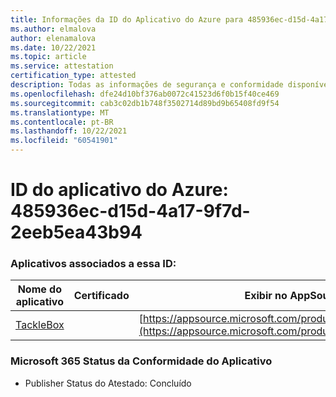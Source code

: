 ```yaml
---
title: Informações da ID do Aplicativo do Azure para 485936ec-d15d-4a17-9f7d-2eeb5ea43b94
ms.author: elmalova
author: elenamalova
ms.date: 10/22/2021
ms.topic: article
ms.service: attestation
certification_type: attested
description: Todas as informações de segurança e conformidade disponíveis para 485936ec-d15d-4a17-9f7d-2eeb5ea43b94.
ms.openlocfilehash: dfe24d10bf376ab0072c41523d6f0b15f40ce469
ms.sourcegitcommit: cab3c02db1b748f3502714d89bd9b65408fd9f54
ms.translationtype: MT
ms.contentlocale: pt-BR
ms.lasthandoff: 10/22/2021
ms.locfileid: "60541901"
---
```

# <a name="azure-app-id-485936ec-d15d-4a17-9f7d-2eeb5ea43b94"></a>ID do aplicativo do Azure: 485936ec-d15d-4a17-9f7d-2eeb5ea43b94


### <a name="apps-associated-with-this-id"></a>Aplicativos associados a essa ID:
| **Nome do aplicativo** | **Certificado** | **Exibir no AppSource** |
|--------------|---------------|-----------------------|
| [TackleBox](https://docs.microsoft.com/microsoft-365-app-certification/forward/WA200002310) |  | [https://appsource.microsoft.com/product/office/WA200002310](https://appsource.microsoft.com/product/office/WA200002310) |

### <a name="microsoft-365-app-compliance-status"></a>Microsoft 365 Status da Conformidade do Aplicativo
- Publisher Status do Atestado: Concluído
